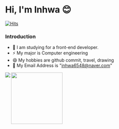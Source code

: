 # Hi, I'm Inhwa :blush:
[![Hits](https://hits.seeyoufarm.com/api/count/incr/badge.svg?url=https%3A%2F%2Fgithub.com%2Fparkinhwa&count_bg=%2379C83D&title_bg=%23555555&icon=&icon_color=%23E7E7E7&title=hits&edge_flat=false)](https://hits.seeyoufarm.com)
### Introduction
- 🌱 I am studying for a front-end developer.
- ⚡ My major is  Computer engineering
- 😄 My hobbies are github commit, travel, drawing
- 💬 My Email Address is "inhwa6548@naver.com"


<img align='left' src="http://mazassumnida.wtf/api/v2/generate_badge?boj=inhwa6548">
<img align='left' src="https://github-readme-stats.vercel.app/api?username=parkinhwa" height="165">
